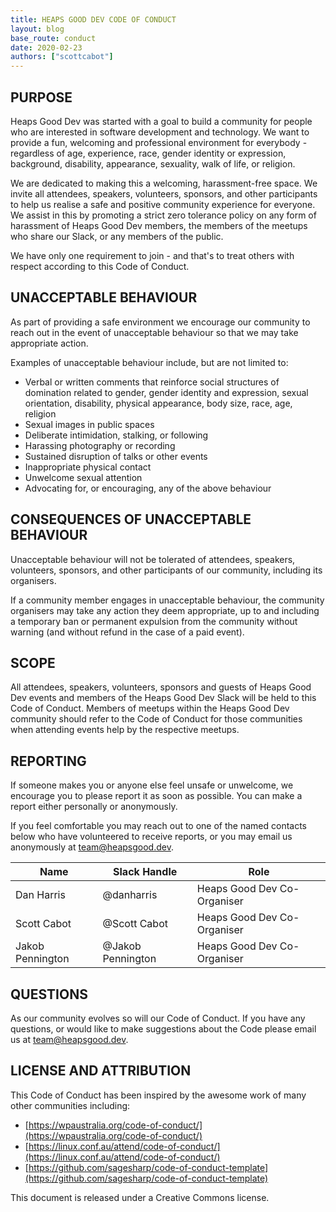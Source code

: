```yaml
---
title: HEAPS GOOD DEV CODE OF CONDUCT
layout: blog
base_route: conduct
date: 2020-02-23
authors: ["scottcabot"]
---
```

## PURPOSE
Heaps Good Dev was started with a goal to build a community for people who are interested in software development and technology. We want to provide a fun, welcoming and professional environment for everybody - regardless of age, experience, race, gender identity or expression, background, disability, appearance, sexuality, walk of life, or religion.

We are dedicated to making this a welcoming, harassment-free space. We invite all attendees, speakers, volunteers, sponsors, and other participants to help us realise a safe and positive community experience for everyone. We assist in this by promoting a strict zero tolerance policy on any form of harassment of Heaps Good Dev members, the members of the meetups who share our Slack, or any members of the public.

We have only one requirement to join - and that's to treat others with respect according to this Code of Conduct.

## UNACCEPTABLE BEHAVIOUR
As part of providing a safe environment we encourage our community to reach out in the event of unacceptable behaviour so that we may take appropriate action.

Examples of unacceptable behaviour include, but are not limited to:

- Verbal or written comments that reinforce social structures of domination related to gender, gender identity and expression, sexual orientation, disability, physical appearance, body size, race, age, religion
- Sexual images in public spaces
- Deliberate intimidation, stalking, or following
- Harassing photography or recording
- Sustained disruption of talks or other events
- Inappropriate physical contact
- Unwelcome sexual attention
- Advocating for, or encouraging, any of the above behaviour

## CONSEQUENCES OF UNACCEPTABLE BEHAVIOUR
Unacceptable behaviour will not be tolerated of attendees, speakers, volunteers, sponsors, and other participants of our community, including its organisers.

If a community member engages in unacceptable behaviour, the community organisers may take any action they deem appropriate, up to and including a temporary ban or permanent expulsion from the community without warning (and without refund in the case of a paid event).

## SCOPE
All attendees, speakers, volunteers, sponsors and guests of Heaps Good Dev events and members of the Heaps Good Dev Slack will be held to this Code of Conduct.  Members of meetups within the Heaps Good Dev community should refer to the Code of Conduct for those communities when attending events help by the respective meetups.

## REPORTING
If someone makes you or anyone else feel unsafe or unwelcome, we encourage you to please report it as soon as possible.  You can make a report either personally or anonymously.

If you feel comfortable you may reach out to one of the named contacts below who have volunteered to receive reports, or you may email us anonymously at [team@heapsgood.dev](mailto:team@heapsgood.dev).

| Name | Slack Handle | Role |
|---|---|---|
| Dan Harris | @danharris | Heaps Good Dev Co-Organiser |
| Scott Cabot | @Scott Cabot | Heaps Good Dev Co-Organiser |
| Jakob Pennington | @Jakob Pennington | Heaps Good Dev Co-Organiser |

## QUESTIONS
As our community evolves so will our Code of Conduct. If you have any questions, or would like to make suggestions about the Code please email us at [team@heapsgood.dev](mailto:team@heapsgood.dev). 

## LICENSE AND ATTRIBUTION
This Code of Conduct has been inspired by the awesome work of many other communities including:

- [https://wpaustralia.org/code-of-conduct/](https://wpaustralia.org/code-of-conduct/)
- [https://linux.conf.au/attend/code-of-conduct/](https://linux.conf.au/attend/code-of-conduct/)
- [https://github.com/sagesharp/code-of-conduct-template](https://github.com/sagesharp/code-of-conduct-template)

This document is released under a Creative Commons license.